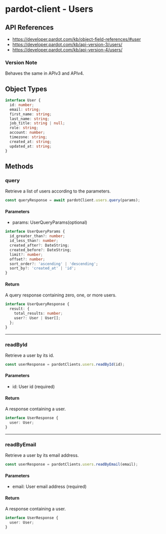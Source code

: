 # pardot-client - Users

## API References

- https://developer.pardot.com/kb/object-field-references/#user
- https://developer.pardot.com/kb/api-version-3/users/
- https://developer.pardot.com/kb/api-version-4/users/

### Version Note

Behaves the same in APIv3 and APIv4.

## Object Types

```typescript
interface User {
  id: number;
  email: string;
  first_name: string;
  last_name: string;
  job_title: string | null;
  role: string;
  account: number;
  timezone: string;
  created_at: string;
  updated_at: string;
}
```

## Methods

### query

Retrieve a list of users according to the parameters.

```typescript
const queryResponse = await pardotClient.users.query(params);
```

#### Parameters

- params: UserQueryParams(optional)

```typescript
interface UserQueryParams {
  id_greater_than?: number;
  id_less_than?: number;
  created_after?: DateString;
  created_before?: DateString;
  limit?: number;
  offset?: number;
  sort_order?: 'ascending' | 'descending';
  sort_by?: 'created_at' | 'id';
}
```

#### Return

A query response containing zero, one, or more users.

```typescript
interface UserQueryResponse {
  result: {
    total_results: number;
    user?: User | User[];
  };
}
```

---

### readById

Retrieve a user by its id.

```typescript
const userResponse = pardotClients.users.readById(id);
```

#### Parameters

- id: User id (required)

#### Return

A response containing a user.

```typescript
interface UserResponse {
  user: User;
}
```

---

### readByEmail

Retrieve a user by its email address.

```typescript
const userResponse = pardotClients.users.readByEmail(email);
```

#### Parameters

- email: User email address (required)

#### Return

A response containing a user.

```typescript
interface UserResponse {
  user: User;
}
```

